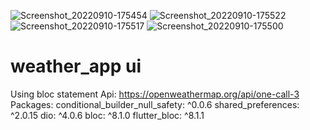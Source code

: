 ![Screenshot_20220910-175454](https://user-images.githubusercontent.com/79104875/189491585-360018bb-b614-40e1-a5af-b3e0811ace15.jpg)
![Screenshot_20220910-175522](https://user-images.githubusercontent.com/79104875/189491644-b7ef2867-a588-4980-897b-8ed58482cce6.jpg)
![Screenshot_20220910-175517](https://user-images.githubusercontent.com/79104875/189491645-84e5e4f6-48d0-46eb-b1aa-e30d095533a1.jpg)
![Screenshot_20220910-175500](https://user-images.githubusercontent.com/79104875/189491646-94694426-3ad6-4d59-94c5-725fdff80e78.jpg)
# weather_app ui 
Using bloc statement
Api: 
https://openweathermap.org/api/one-call-3
Packages:
conditional_builder_null_safety: ^0.0.6
shared_preferences: ^2.0.15
dio: ^4.0.6
bloc: ^8.1.0
flutter_bloc: ^8.1.1

